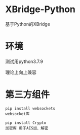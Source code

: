 # XBridge-Python
基于Python的XBridge

# 环境
测试用python3.7.9

理论上向上兼容

# 第三方组件

``` pyhton
pip install websockets 
websocket库

pip install Crypto
加密库 用于AES加、解密
```
